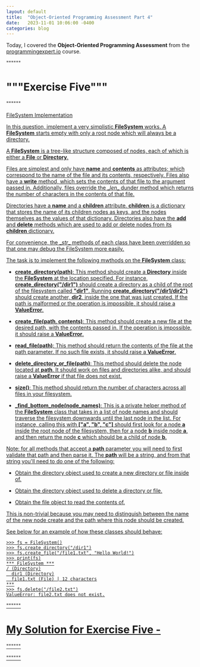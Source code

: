 ```yaml
---
layout: default
title:  "Object-Oriented Programming Assessment Part 4"
date:   2023-11-01 10:06:00 -0400
categories: blog
---
```

Today, I covered the __Object-Oriented Programming Assessment__ from the [programmingexpert.io][course-site] course.

""""""

# """Exercise Five"""

""""""

<u>FileSystem Implementation<u>

In this question, implement a very simplistic __FileSystem__ works. A __FileSystem__ starts empty with only a root node which will always be a directory.

A __FileSystem__ is a tree-like structure composed of nodes, each of which is either a __File__ or __Directory__.

Files are simplest and only have __name__ and __contents__ as attributes; which correspond to the name of the file and its contents, respectively. Files also have a __write__ method, which sets the contents of that file to the argument passed in. Additionally, files override the \__len__ dunder method which returns the number of characters in the contents of that file.

Directories have a __name__ and a __children__ attribute. __children__ is a dictionary that stores the name of its children nodes as keys, and the nodes themselves as the values of that dictionary. Directories also have the __add__ and __delete__ methods which are used to add or delete nodes from its __children__ dictionary.

For convenience, the \__str__ methods of each class have been overridden so that one may debug the FileSystem more easily.

The task is to implement the following mwthods on the __FileSystem__ class:

- __create_directory(path)__: This method should create a __Directory__ inside the __FileSystem__ at the location specified. For instance, __create_directory("/dir1")__ should create a directory as a child of the root of the filesystem called __"dir1"__. Running __create_directory("/dir1/dir2")__ should create another, __dir2__, inside the one that was just created. If the path is malformed or the operation is impossible, it should raise a __ValueError__.

- __create_file(path, contents)__: This method should create a new file at the desired path, with the contents passed in. If the operation is impossible, it should raise a __ValueError__.

- __read_file(path)__: This method should return the contents of the file at the path parameter. If no such file exists, it should raise a __ValueError__.

- __delete_directory_or_file(path)__: This method should delete the node located at __path__. It should work on files and directories alike, and should raise a __ValueError__ if that file does not exist.

- __size()__: This method should return the number of characters across all files in your filesystem.

- __\_find_bottom_node(node_names)__: This is a private helper method of the __FileSystem__ class that takes in a list of node names and should traverse the filesystem downwards until the last node in the list. For instance, calling this with __["a", "b", "c"]__ should first look for a node __a__ inside the root node of the filesystem, then for a node __b__ inside node __a__, and then return the node __c__ which should be a child of node __b__.

Note: for all methods that accept a __path__ parameter you will need to first validate that path and then parse it. The __path__ will be a string, and from that string you'll need to do one of the following:

- Obtain the directory object used to create a new directory or file inside of.

- Obtain the directory object used to delete a directory or file.

- Obtain the file object to read the contents of.

This is non-trivial because you may need to distinguish between the name of the new node create and the path where this node should be created.

See below for an example of how these classes should behave:

    >>> fs = FileSystem()
    >>> fs.create_directory("/dir1")
    >>> fs.create_file("/file1.txt", "Hello World!")
    >>> print(fs)
    *** FileSystem ***
    / (Directory)
      dir1 (Directory)
      file1.txt (File) | 12 characters
    ***
    >>> fs.delete("/file2.txt")
    ValueError: file2.txt does not exist.

""""""

# My Solution for Exercise Five -

""""""



""""""

[course-site]: https://www.programmingexpert.io/index